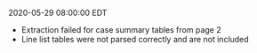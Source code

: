 2020-05-29 08:00:00 EDT


- Extraction failed for case summary tables from page 2
- Line list tables were not parsed correctly and are not included

